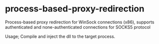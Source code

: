 # process-based-proxy-redirection
Process-based proxy redirection for WinSock connections (x86), supports authenticated and none-authenticated connections for SOCKS5 protocol

Usage;
Compile and inject the dll to the target process.
